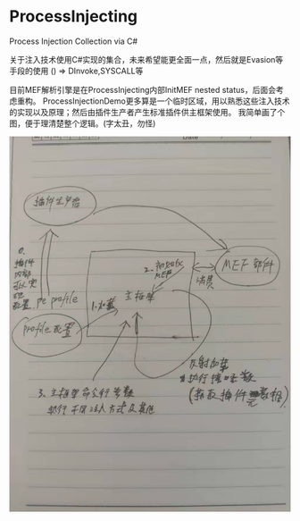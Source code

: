 # ProcessInjecting
Process Injection Collection via C#

关于注入技术使用C#实现的集合，未来希望能更全面一点，然后就是Evasion等手段的使用 () => DInvoke,SYSCALL等

目前MEF解析引擎是在ProcessInjecting内部InitMEF nested status，后面会考虑重构。
ProcessInjectionDemo更多算是一个临时区域，用以熟悉这些注入技术的实现以及原理；然后由插件生产者产生标准插件供主框架使用。
我简单画了个图，便于理清楚整个逻辑。(字太丑，勿怪)

![](./images/processinjecting.jpg)
